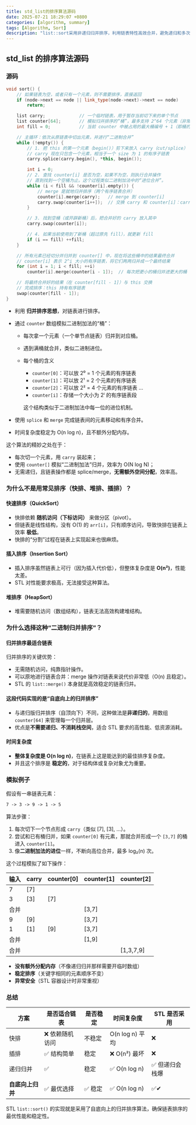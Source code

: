 ```yaml
---
title: std_list的排序算法源码
date: 2025-07-21 18:29:07 +0800
categories: [algorithm, summary]
tags: [Algorithm, Sort]
description: "list::sort采用非递归归并排序，利用链表特性高效合并，避免递归和多次移动，适合链表结构。"
---
```

## std_list 的排序算法源码

### 源码

```cpp
void sort() {
    // 如果链表为空，或者只有一个元素，则不需要排序，直接返回
    if (node->next == node || link_type(node->next)->next == node)
        return;

    list carry;             // 一个临时链表，用于暂存当前切下来的单个节点
    list counter[64];       // 模拟归并排序的“桶”，最多支持 2^64 个元素（非常大）
    int fill = 0;           // 当前 counter 中被占用的最大桶编号 + 1（即桶的“位数”）

    // 主循环：依次从原链表中切出元素，并进行“二进制合并”
    while (!empty()) {
        // 1. 把 this 的第一个元素（begin()）剪下来放入 carry（cut/splice）
        // carry 现在只包含一个元素，相当于一个 size 为 1 的有序子链表
        carry.splice(carry.begin(), *this, begin());

        int i = 0;
        // 2. 查找 counter[i] 是否为空，如果不为空，则执行合并操作
        // 直到找到一个空桶为止。这个过程类似二进制加法中的“进位合并”。
        while (i < fill && !counter[i].empty()) {
            // merge 是就地归并排序（两个有序链表合并）
            counter[i].merge(carry);   // merge 到 counter[i]
            carry.swap(counter[i++]);  // 交换 carry 和 counter[i]：carry 保存合并结果，counter[i] 清空
        }

        // 3. 找到空桶（或开辟新桶）后，把合并好的 carry 放入其中
        carry.swap(counter[i]);

        // 4. 如果当前使用到了新桶（超过原先 fill），就更新 fill
        if (i == fill) ++fill;
    }

    // 所有元素已经切分并归并到 counter[] 中，现在将这些桶中的结果最终合并
    // counter[i] 表示 2^i 大小的有序链表，将它们两两归并成一个最终结果
    for (int i = 1; i < fill; ++i)
        counter[i].merge(counter[i - 1]);  // 每次把更小的桶归并进更大的桶

    // 将最终合并好的结果（在 counter[fill - 1]）与 this 交换
    // 完成排序：this 持有有序链表
    swap(counter[fill - 1]);
}
```

- 利用 **归并排序思想**，对链表进行排序。

- 通过 `counter` 数组模拟二进制加法的“桶”：

  - 每次拿一个元素（一个单节点链表）归并到对应桶。

  - 遇到满桶就合并，类似二进制进位。

  - 每个桶的含义

    - `counter[0]`：可以放 2⁰ = 1 个元素的有序链表
    - `counter[1]`：可以放 2¹ = 2 个元素的有序链表
    - `counter[2]`：可以放 2² = 4 个元素的有序链表
       ...
    - `counter[i]`：存储一个大小为 2ⁱ 的有序链表段

    这个结构类似于二进制加法中每一位的进位机制。

- 使用 `splice` 和 `merge` 完成链表间的元素移动和有序合并。

- 时间复杂度稳定为 O(n log n)，且不额外分配内存。

这个算法的精妙之处在于：

- 每次切一个元素，用 `carry` 装起来；
- 使用 `counter[]` 模拟“二进制加法”归并，效率为 O(N log N)；
- 无需递归，且链表操作都是 splice/merge，**无需额外空间分配**，效率高。

### 为什么不是用常见排序（快排、堆排、插排）？

#### 快速排序（QuickSort）

- 快排依赖 **随机访问（下标访问）** 来做分区（pivot）。
- 但链表是线性结构，没有 O(1) 的 `arr[i]`，只有顺序访问，导致快排在链表上效率 **极低**。
- 快排的“分割”过程在链表上实现起来也很麻烦。

#### 插入排序（Insertion Sort）

- 插入排序虽然链表上可行（因为插入代价低），但整体复杂度是 **O(n²)**，性能太差。
- STL 对性能要求极高，无法接受这种算法。

#### 堆排序（HeapSort）

- 堆需要随机访问（数组结构），链表无法高效构建堆结构。

### 为什么选择这种“二进制归并排序”？

#### 归并排序最适合链表

归并排序的关键优势：

- 无需随机访问，纯靠指针操作。
- 可以原地进行链表合并：merge 操作对链表来说代价非常低（O(n) 且稳定）。
- STL 的 `list::merge()` 本身就是高效稳定的链表归并。

#### 这段代码实现的是“自底向上的归并排序”

- 与递归版归并排序（自顶向下）不同，这种做法是**非递归的**，用数组 `counter[64]` 来管理每一个归并层。
- 优点是**不需要递归、不消耗栈空间**，适合 STL 要求的高性能、低资源消耗。

#### 时间复杂度

- **整体复杂度是 O(n log n)**，在链表上这是能达到的最佳排序复杂度。
- 并且这个排序是 **稳定的**，对于结构体或复杂对象尤为重要。

### 模拟例子

假设有一串链表元素：

```txt
7 -> 3 -> 9 -> 1 -> 5
```

算法步骤：

1. 每次切下一个节点形成 `carry`（类似 [7], [3], ...）。
2. 尝试和已有桶归并，如果 `counter[0]` 有元素，那就合并形成一个 `[3,7]` 的桶进入 `counter[1]`。
3. 像**二进制加法的进位**一样，不断向高位合并，最多 log₂(n) 次。

这个过程模拟了如下操作：

| 输入 | carry | counter[0] | counter[1] | counter[2] |
| ---- | ----- | ---------- | ---------- | ---------- |
| 7    | [7]   |            |            |            |
| 3    | [3]   | [7]        |            |            |
| 合并 |       |            | [3,7]      |            |
| 9    | [9]   |            | [3,7]      |            |
| 1    | [1]   | [9]        | [3,7]      |            |
| 合并 |       |            | [1,9]      |            |
| 合并 |       |            |            | [1,3,7,9]  |

- **没有额外分配内存**（不像递归归并那样需要开临时数组）
- **稳定排序**（关键字相同的元素顺序不变）
- **异常安全**（STL 容器设计时非常重视）

### 总结

| 方案             | 是否适合链表   | 是否稳定 | 时间复杂度      | STL 是否采用   |
| ---------------- | -------------- | -------- | --------------- | -------------- |
| 快排             | ❌ 依赖随机访问 | 不稳定   | O(n log n) 平均 | ❌              |
| 插排             | ✅ 结构简单     | 稳定     | ❌ O(n²) 最坏    | ❌              |
| 递归归并         | ✅              | 稳定     | ✅ O(n log n)    | ✅ 但递归会栈爆 |
| **自底向上归并** | ✅ 最优选择     | ✅ 稳定   | ✅ O(n log n)    | ✅✔             |

STL `list::sort()` 的实现就是采用了自底向上的归并排序算法，确保链表排序的最优性能和稳定性。

